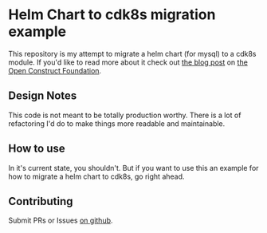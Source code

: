 # Helm Chart to cdk8s migration example

This repository is my attempt to migrate a helm chart (for mysql) to a cdk8s module. If you'd like to read more about it
check out [the blog post](https://www.openconstructfoundation.org//helm-to-cdk8s/) on [the Open Construct Foundation](https://www.openconstructfoundation.org/).

## Design Notes

This code is not meant to be totally production worthy. There is a lot of refactoring I'd do to make things more 
readable and maintainable.

## How to use

In it's current state, you shouldn't. But if you want to use this an example for how to migrate a helm chart to cdk8s, 
go right ahead.

## Contributing

Submit PRs or Issues [on github](https://github.com/mbonig/helm-to-cdk8s).
